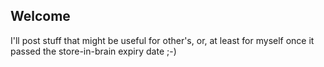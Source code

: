 ## Welcome
I'll post stuff that might be useful for other's, or, at least for myself once it passed the store-in-brain expiry date ;-) 
